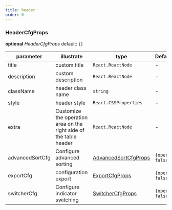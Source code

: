 ```yaml
---
title: header
order: 0
---
```


### HeaderCfgProps

**optional** *HeaderCfgProps* default: `{}`

| parameter       | illustrate                                                         | type                                                                  | Defaults        | required |
| --------------- | ------------------------------------------------------------------ | --------------------------------------------------------------------- | --------------- | -------- |
| title           | custom title                                                       | `React.ReactNode`                                                     | -               |          |
| description     | custom description                                                 | `React.ReactNode`                                                     | -               |          |
| className       | header class name                                                  | `string`                                                              | -               |          |
| style           | header style                                                       | `React.CSSProperties`                                                 | -               |          |
| extra           | Customize the operation area on the right side of the table header | `React.ReactNode`                                                     | -               |          |
| advancedSortCfg | Configure advanced sorting                                         | [AdvancedSortCfgProps](/docs/api/components/advanced-sort)         | `{open: false}` |          |
| exportCfg       | configuration export                                               | [ExportCfgProps](/docs/api/components/export)                      | `{open: false}` |          |
| switcherCfg     | Configure indicator switching                                      | [SwitcherCfgProps](/docs/api/components/switcher#switchercfgprops) | `{open: false}` |          |
